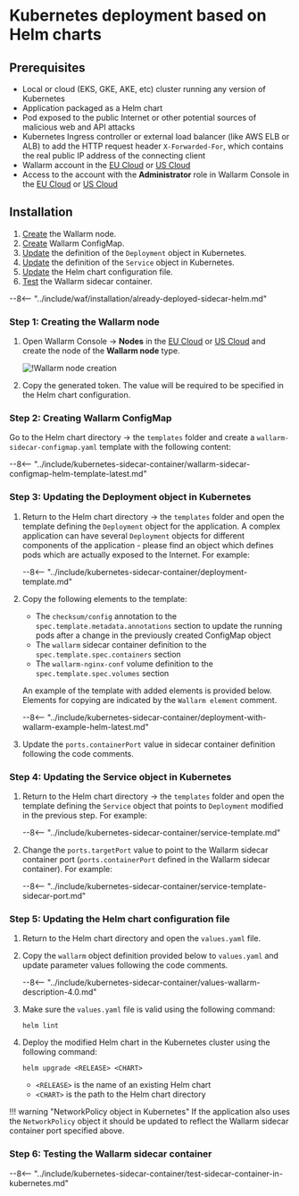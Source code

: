 [versioning-policy]:          ../../../updating-migrating/versioning-policy.md#version-list

# Kubernetes deployment based on Helm charts

## Prerequisites

* Local or cloud (EKS, GKE, AKE, etc) cluster running any version of Kubernetes
* Application packaged as a Helm chart
* Pod exposed to the public Internet or other potential sources of malicious web and API attacks
* Kubernetes Ingress controller or external load balancer (like AWS ELB or ALB) to add the HTTP request header `X-Forwarded-For`, which contains the real public IP address of the connecting client
* Wallarm account in the [EU Cloud](https://my.wallarm.com/) or [US Cloud](https://us1.my.wallarm.com/)
* Access to the account with the **Administrator** role in Wallarm Console in the [EU Cloud](https://my.wallarm.com/) or [US Cloud](https://us1.my.wallarm.com/)

## Installation

1. [Create](#step-1-creating-the-wallarm-node) the Wallarm node.
1. [Create](#step-2-creating-wallarm-configmap) Wallarm ConfigMap.
1. [Update](#step-3-updating-the-deployment-object-in-kubernetes) the definition of the `Deployment` object in Kubernetes.
1. [Update](#step-4-updating-the-service-object-in-kubernetes) the definition of the `Service` object in Kubernetes.
1. [Update](#step-5-updating-the-helm-chart-configuration-file) the Helm chart configuration file.
1. [Test](#step-6-testing-the-wallarm-sidecar-container) the Wallarm sidecar container.

--8<-- "../include/waf/installation/already-deployed-sidecar-helm.md"

### Step 1: Creating the Wallarm node

1. Open Wallarm Console → **Nodes** in the [EU Cloud](https://my.wallarm.com/nodes) or [US Cloud](https://us1.my.wallarm.com/nodes) and create the node of the **Wallarm node** type.

    ![!Wallarm node creation](../../../images/user-guides/nodes/create-cloud-node.png)
1. Copy the generated token. The value will be required to be specified in the Helm chart configuration.

### Step 2: Creating Wallarm ConfigMap

Go to the Helm chart directory → the `templates` folder and create a `wallarm-sidecar-configmap.yaml` template with the following content:

--8<-- "../include/kubernetes-sidecar-container/wallarm-sidecar-configmap-helm-template-latest.md"

### Step 3: Updating the Deployment object in Kubernetes

1. Return to the Helm chart directory → the `templates` folder and open the template defining the `Deployment` object for the application. A complex application can have several `Deployment` objects for different components of the application - please find an object which defines pods which are actually exposed to the Internet. For example:

    --8<-- "../include/kubernetes-sidecar-container/deployment-template.md"

2. Copy the following elements to the template:

    * The `checksum/config` annotation to the `spec.template.metadata.annotations` section to update the running pods after a change in the previously created ConfigMap object
    * The `wallarm` sidecar container definition to the `spec.template.spec.containers` section
    * The `wallarm-nginx-conf` volume definition to the `spec.template.spec.volumes` section
    
    An example of the template with added elements is provided below. Elements for copying are indicated by the `Wallarm element` comment.

    --8<-- "../include/kubernetes-sidecar-container/deployment-with-wallarm-example-helm-latest.md"

3. Update the `ports.containerPort` value in sidecar container definition following the code comments.

### Step 4: Updating the Service object in Kubernetes

1. Return to the Helm chart directory → the `templates` folder and open the template defining the `Service` object that points to `Deployment` modified in the previous step. For example:

    --8<-- "../include/kubernetes-sidecar-container/service-template.md"

2. Change the `ports.targetPort` value to point to the Wallarm sidecar container port (`ports.containerPort` defined in the Wallarm sidecar container). For example:

    --8<-- "../include/kubernetes-sidecar-container/service-template-sidecar-port.md"

### Step 5: Updating the Helm chart configuration file

1. Return to the Helm chart directory and open the `values.yaml` file.

2. Copy the `wallarm` object definition provided below to `values.yaml` and update parameter values following the code comments.

    --8<-- "../include/kubernetes-sidecar-container/values-wallarm-description-4.0.md"

3. Make sure the `values.yaml` file is valid using the following command:

    ```
    helm lint
    ```

4. Deploy the modified Helm chart in the Kubernetes cluster using the following command:

    ```
    helm upgrade <RELEASE> <CHART>
    ```

    * `<RELEASE>` is the name of an existing Helm chart
    * `<CHART>` is the path to the Helm chart directory

!!! warning "NetworkPolicy object in Kubernetes"
    If the application also uses the `NetworkPolicy` object it should be updated to reflect the Wallarm sidecar container port specified above.

### Step 6: Testing the Wallarm sidecar container

--8<-- "../include/kubernetes-sidecar-container/test-sidecar-container-in-kubernetes.md"
